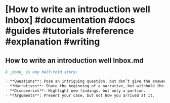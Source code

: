 # [How to write an introduction well Inbox] #documentation #docs #guides #tutorials #reference #explanation #writing

## How to write an introduction well Inbox.md

```markdown
A _hook_ is any half-told story:

- **Questions**: Pose an intriguing question, but don’t give the answer.
- **Narratives**: Share the beginning of a narrative, but withhold the conclusion.
- **Discoveries**: Highlight new findings, but only a portion.
- **Arguments**: Present your case, but not how you arrived at it.
```

